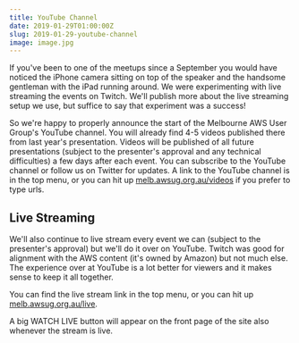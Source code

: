 ```yaml
---
title: YouTube Channel
date: 2019-01-29T01:00:00Z
slug: 2019-01-29-youtube-channel
image: image.jpg
---
```


If you've been to one of the meetups since a September you would have noticed the iPhone camera sitting on top of the speaker and the handsome gentleman with the iPad running around. We were experimenting with live streaming the events on Twitch. We'll publish more about the live streaming setup we use, but suffice to say that experiment was a success!

So we're happy to properly announce the start of the Melbourne AWS User Group's YouTube channel. You will already find 4-5 videos published there from last year's presentation. Videos will be published of all future presentations (subject to the presenter's approval and any technical difficulties) a few days after each event. You can subscribe to the YouTube channel or follow us on Twitter for updates. A link to the YouTube channel is in the top menu, or you can hit up [melb.awsug.org.au/videos](/videos) if you prefer to type urls.

## Live Streaming

We'll also continue to live stream every event we can (subject to the presenter's approval) but we'll do it over on YouTube. Twitch was good for alignment with the AWS content (it's owned by Amazon) but not much else. The experience over at YouTube is a lot better for viewers and it makes sense to keep it all together.

You can find the live stream link in the top menu, or you can hit up [melb.awsug.org.au/live](/live).

A big WATCH LIVE button will appear on the front page of the site also whenever the stream is live.